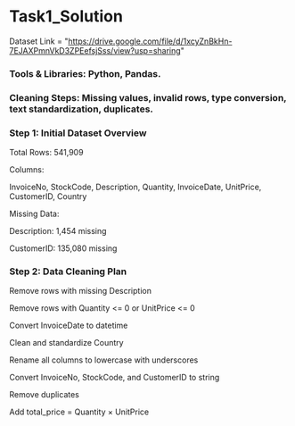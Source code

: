 # Task1_Solution

Dataset Link = "https://drive.google.com/file/d/1xcyZnBkHn-7EJAXPmnVkD3ZPEefsjSss/view?usp=sharing"

### Tools & Libraries: Python, Pandas.

### Cleaning Steps: Missing values, invalid rows, type conversion, text standardization, duplicates.

### Step 1: Initial Dataset Overview
Total Rows: 541,909

Columns:

InvoiceNo, StockCode, Description, Quantity, InvoiceDate, UnitPrice, CustomerID, Country

Missing Data:

Description: 1,454 missing

CustomerID: 135,080 missing

###  Step 2: Data Cleaning Plan

Remove rows with missing Description

Remove rows with Quantity <= 0 or UnitPrice <= 0

Convert InvoiceDate to datetime

Clean and standardize Country

Rename all columns to lowercase with underscores

Convert InvoiceNo, StockCode, and CustomerID to string

Remove duplicates

Add total_price = Quantity × UnitPrice
